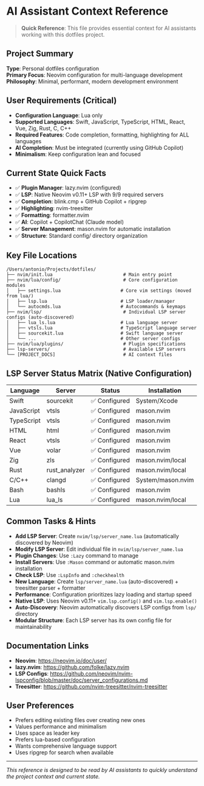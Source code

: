 # AI Assistant Context Reference

> **Quick Reference**: This file provides essential context for AI assistants working with this dotfiles project.

## Project Summary

**Type**: Personal dotfiles configuration  
**Primary Focus**: Neovim configuration for multi-language development  
**Philosophy**: Minimal, performant, modern development environment

## User Requirements (Critical)

- **Configuration Language**: Lua only
- **Supported Languages**: Swift, JavaScript, TypeScript, HTML, React, Vue, Zig, Rust, C, C++
- **Required Features**: Code completion, formatting, highlighting for ALL languages
- **AI Completion**: Must be integrated (currently using GitHub Copilot)
- **Minimalism**: Keep configuration lean and focused

## Current State Quick Facts

- ✅ **Plugin Manager**: lazy.nvim (configured)
- ✅ **LSP**: Native Neovim v0.11+ LSP with 9/9 required servers
- ✅ **Completion**: blink.cmp + GitHub Copilot + ripgrep
- ✅ **Highlighting**: nvim-treesitter
- ✅ **Formatting**: formatter.nvim
- ✅ **AI**: Copilot + CopilotChat (Claude model)
- ✅ **Server Management**: mason.nvim for automatic installation
- ✅ **Structure**: Standard config/ directory organization

## Key File Locations

```
/Users/antonio/Projects/dotfiles/
├── nvim/init.lua                          # Main entry point
├── nvim/lua/config/                       # Core configuration modules
│   ├── settings.lua                      # Core vim settings (moved from lua/)
│   ├── lsp.lua                           # LSP loader/manager
│   └── autocmds.lua                      # Autocommands & keymaps
├── nvim/lsp/                              # Individual LSP server configs (auto-discovered)
│   ├── lua_ls.lua                        # Lua language server
│   ├── vtsls.lua                         # TypeScript language server
│   ├── sourcekit.lua                     # Swift language server
│   └── ...                               # Other server configs
├── nvim/lua/plugins/                      # Plugin specifications
├── lsp-servers/                           # Available LSP servers
└── [PROJECT_DOCS]                         # AI context files
```

## LSP Server Status Matrix (Native Configuration)

| Language   | Server        | Status        | Installation      |
| ---------- | ------------- | ------------- | ----------------- |
| Swift      | sourcekit     | ✅ Configured | System/Xcode      |
| JavaScript | vtsls         | ✅ Configured | mason.nvim        |
| TypeScript | vtsls         | ✅ Configured | mason.nvim        |
| HTML       | html          | ✅ Configured | mason.nvim        |
| React      | vtsls         | ✅ Configured | mason.nvim        |
| Vue        | volar         | ✅ Configured | mason.nvim        |
| Zig        | zls           | ✅ Configured | mason.nvim/local  |
| Rust       | rust_analyzer | ✅ Configured | mason.nvim/local  |
| C/C++      | clangd        | ✅ Configured | System/mason.nvim |
| Bash       | bashls        | ✅ Configured | mason.nvim        |
| Lua        | lua_ls        | ✅ Configured | mason.nvim/local  |

## Common Tasks & Hints

- **Add LSP Server**: Create `nvim/lsp/server_name.lua` (automatically discovered by Neovim)
- **Modify LSP Server**: Edit individual file in `nvim/lsp/server_name.lua`
- **Plugin Changes**: Use `:Lazy` command to manage
- **Install Servers**: Use `:Mason` command or automatic mason.nvim installation
- **Check LSP**: Use `:LspInfo` and `:checkhealth`
- **New Language**: Create `lsp/server_name.lua` (auto-discovered) + treesitter parser + formatter
- **Performance**: Configuration prioritizes lazy loading and startup speed
- **Native LSP**: Uses Neovim v0.11+ `vim.lsp.config()` and `vim.lsp.enable()`
- **Auto-Discovery**: Neovim automatically discovers LSP configs from `lsp/` directory
- **Modular Structure**: Each LSP server has its own config file for maintainability

## Documentation Links

- **Neovim**: https://neovim.io/doc/user/
- **lazy.nvim**: https://github.com/folke/lazy.nvim
- **LSP Configs**: https://github.com/neovim/nvim-lspconfig/blob/master/doc/server_configurations.md
- **Treesitter**: https://github.com/nvim-treesitter/nvim-treesitter

## User Preferences

- Prefers editing existing files over creating new ones
- Values performance and minimalism
- Uses space as leader key
- Prefers lua-based configuration
- Wants comprehensive language support
- Uses ripgrep for search when available

---

_This reference is designed to be read by AI assistants to quickly understand the project context and current state._
